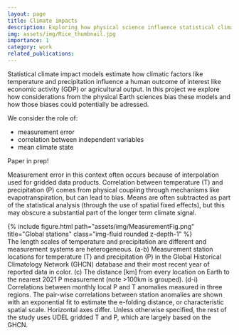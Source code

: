 ```yaml
---
layout: page
title: Climate impacts
description: Exploring how physical science influence statistical climate impact models
img: assets/img/Rice_thumbnail.jpg
importance: 1
category: work
related_publications: 
---
```


Statistical climate impact models estimate how climatic factors like temperature and precipitation influence a human outcome of interest like economic activity (GDP) or agricultural output. In this project we explore how considerations from the physical Earth sciences bias these models and how those biases could potentially be adressed. 

We consider the role of:
 - measurement error
 - correlation between independent variables
 - mean climate state

Paper in prep!

Measurement error in this context often occurs because of interpolation used for gridded data products. Correlation between temperature (T) and precipitation (P) comes from physical coupling through mechanisms like evapotranspiration, but can lead to bias. Means are often subtracted as part of the statistical analysis (through the use of spatial fixed effects), but this may obscure a substantial part of the longer term climate signal.

<div class="row justify-content-sm-center">
    <div class="col-sm-8 mt-3 mt-md-0">
        {% include figure.html path="assets/img/MeasurementFig.png" title="Global stations" class="img-fluid rounded z-depth-1" %}
    </div>
</div>
<div class="caption">
    The length scales of temperature and precipitation are different and measurement systems are heterogeneous. (a-b) Measurement station locations for temperature (T) and precipitation (P) in the Global Historical Climatology Network (GHCN) database and their most recent year of reported data in color. (c) The distance [km] from every location on Earth to the nearest 2021 P measurement (note >100km is grouped). (d-i) Correlations between monthly local P and T anomalies measured in three regions. The pair-wise correlations between station anomalies are shown with an exponential fit to estimate the e-folding distance, or characteristic spatial scale. Horizontal axes differ. Unless otherwise specified, the rest of the study uses UDEL gridded T and P, which are largely based on the GHCN.
</div>


